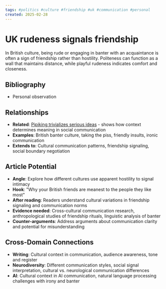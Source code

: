 ```yaml
---
tags: #politics #culture #friendship #uk #communication #personal
created: 2025-02-28
---
```


# UK rudeness signals friendship

In British culture, being rude or engaging in banter with an acquaintance is often a sign of friendship rather than hostility. Politeness can function as a wall that maintains distance, while playful rudeness indicates comfort and closeness.

## Bibliography

- Personal observation

## Relationships
- **Related**: [Pipiking trivializes serious ideas](politics-pipiking-meaning-sabotage.md) - shows how context determines meaning in social communication
- **Examples**: British banter culture, taking the piss, friendly insults, ironic communication
- **Extends to**: Cultural communication patterns, friendship signaling, social boundary negotiation

## Article Potential
- **Angle**: Explore how different cultures use apparent hostility to signal intimacy
- **Hook**: "Why your British friends are meanest to the people they like most"
- **After reading**: Readers understand cultural variations in friendship signaling and communication norms
- **Evidence needed**: Cross-cultural communication research, anthropological studies of friendship rituals, linguistic analysis of banter
- **Counter-arguments**: Address arguments about communication clarity and potential for misunderstanding

## Cross-Domain Connections
- **Writing**: Cultural context in communication, audience awareness, tone and register
- **Neurodiversity**: Different communication styles, social signal interpretation, cultural vs. neurological communication differences
- **AI**: Cultural context in AI communication, natural language processing challenges with irony and banter